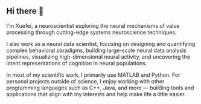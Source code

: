 ## Hi there 👋
I'm Xuefei, a neuroscientist exploring the neural mechanisms of value processing through cutting-edge systems neuroscience techniques.

I also work as a neural data scientist, focusing on designing and quantifying complex behavioral paradigms, building large-scale neural data analysis pipelines, visualizing high-dimensional neural activity, and uncovering the latent representations of cognition in neural populations.

In most of my scientific work, I primarily use MATLAB and Python. For personal projects outside of science, I enjoy working with other programming languages such as C++, Java, and more — building tools and applications that align with my interests and help make life a little easier.

<!--
**xuefeiyu2015/xuefeiyu2015** is a ✨ _special_ ✨ repository because its `README.md` (this file) appears on your GitHub profile.

Here are some ideas to get you started:

- 🔭 I’m currently working on ...
- 🌱 I’m currently learning ...
- 👯 I’m looking to collaborate on ...
- 🤔 I’m looking for help with ...
- 💬 Ask me about ...
- 📫 How to reach me: ...
- 😄 Pronouns: ...
- ⚡ Fun fact: ...
-->
